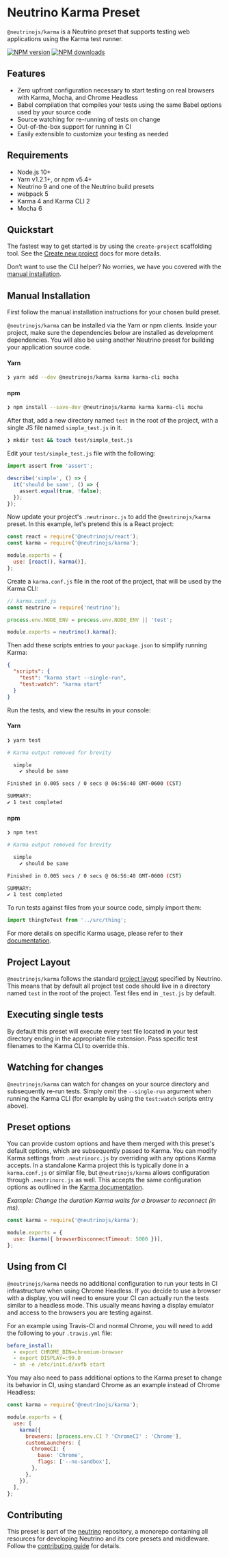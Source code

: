 # Neutrino Karma Preset

`@neutrinojs/karma` is a Neutrino preset that supports testing web applications
using the Karma test runner.

[![NPM version][npm-image]][npm-url] [![NPM downloads][npm-downloads]][npm-url]

## Features

- Zero upfront configuration necessary to start testing on real browsers with
  Karma, Mocha, and Chrome Headless
- Babel compilation that compiles your tests using the same Babel options used
  by your source code
- Source watching for re-running of tests on change
- Out-of-the-box support for running in CI
- Easily extensible to customize your testing as needed

## Requirements

- Node.js 10+
- Yarn v1.2.1+, or npm v5.4+
- Neutrino 9 and one of the Neutrino build presets
- webpack 5
- Karma 4 and Karma CLI 2
- Mocha 6

## Quickstart

The fastest way to get started is by using the `create-project` scaffolding
tool. See the
[Create new project](https://neutrinojs.org/installation/create-new-project/)
docs for more details.

Don’t want to use the CLI helper? No worries, we have you covered with the
[manual installation](#manual-installation).

## Manual Installation

First follow the manual installation instructions for your chosen build preset.

`@neutrinojs/karma` can be installed via the Yarn or npm clients. Inside your
project, make sure the dependencies below are installed as development
dependencies. You will also be using another Neutrino preset for building your
application source code.

#### Yarn

```bash
❯ yarn add --dev @neutrinojs/karma karma karma-cli mocha
```

#### npm

```bash
❯ npm install --save-dev @neutrinojs/karma karma karma-cli mocha
```

After that, add a new directory named `test` in the root of the project, with a
single JS file named `simple_test.js` in it.

```bash
❯ mkdir test && touch test/simple_test.js
```

Edit your `test/simple_test.js` file with the following:

```js
import assert from 'assert';

describe('simple', () => {
  it('should be sane', () => {
    assert.equal(true, !false);
  });
});
```

Now update your project's `.neutrinorc.js` to add the `@neutrinojs/karma`
preset. In this example, let's pretend this is a React project:

```js
const react = require('@neutrinojs/react');
const karma = require('@neutrinojs/karma');

module.exports = {
  use: [react(), karma()],
};
```

Create a `karma.conf.js` file in the root of the project, that will be used by
the Karma CLI:

```js
// karma.conf.js
const neutrino = require('neutrino');

process.env.NODE_ENV = process.env.NODE_ENV || 'test';

module.exports = neutrino().karma();
```

Then add these scripts entries to your `package.json` to simplify running Karma:

```json
{
  "scripts": {
    "test": "karma start --single-run",
    "test:watch": "karma start"
  }
}
```

Run the tests, and view the results in your console:

#### Yarn

```bash
❯ yarn test

# Karma output removed for brevity

  simple
    ✔ should be sane

Finished in 0.005 secs / 0 secs @ 06:56:40 GMT-0600 (CST)

SUMMARY:
✔ 1 test completed
```

#### npm

```bash
❯ npm test

# Karma output removed for brevity

  simple
    ✔ should be sane

Finished in 0.005 secs / 0 secs @ 06:56:40 GMT-0600 (CST)

SUMMARY:
✔ 1 test completed
```

To run tests against files from your source code, simply import them:

```js
import thingToTest from '../src/thing';
```

For more details on specific Karma usage, please refer to their
[documentation](https://karma-runner.github.io/2.0/index.html).

## Project Layout

`@neutrinojs/karma` follows the standard
[project layout](https://neutrinojs.org/project-layout/) specified by Neutrino.
This means that by default all project test code should live in a directory
named `test` in the root of the project. Test files end in `_test.js` by
default.

## Executing single tests

By default this preset will execute every test file located in your test
directory ending in the appropriate file extension. Pass specific test filenames
to the Karma CLI to override this.

## Watching for changes

`@neutrinojs/karma` can watch for changes on your source directory and
subsequently re-run tests. Simply omit the `--single-run` argument when running
the Karma CLI (for example by using the `test:watch` scripts entry above).

## Preset options

You can provide custom options and have them merged with this preset's default
options, which are subsequently passed to Karma. You can modify Karma settings
from `.neutrinorc.js` by overriding with any options Karma accepts. In a
standalone Karma project this is typically done in a `karma.conf.js` or similar
file, but `@neutrinojs/karma` allows configuration through `.neutrinorc.js` as
well. This accepts the same configuration options as outlined in the
[Karma documentation](https://karma-runner.github.io/2.0/config/configuration-file.html).

_Example: Change the duration Karma waits for a browser to reconnect (in ms)._

```js
const karma = require('@neutrinojs/karma');

module.exports = {
  use: [karma({ browserDisconnectTimeout: 5000 })],
};
```

## Using from CI

`@neutrinojs/karma` needs no additional configuration to run your tests in CI
infrastructure when using Chrome Headless. If you decide to use a browser with a
display, you will need to ensure your CI can actually run the tests similar to a
headless mode. This usually means having a display emulator and access to the
browsers you are testing against.

For an example using Travis-CI and normal Chrome, you will need to add the
following to your `.travis.yml` file:

```yaml
before_install:
  - export CHROME_BIN=chromium-browser
  - export DISPLAY=:99.0
  - sh -e /etc/init.d/xvfb start
```

You may also need to pass additional options to the Karma preset to change its
behavior in CI, using standard Chrome as an example instead of Chrome Headless:

```js
const karma = require('@neutrinojs/karma');

module.exports = {
  use: [
    karma({
      browsers: [process.env.CI ? 'ChromeCI' : 'Chrome'],
      customLaunchers: {
        ChromeCI: {
          base: 'Chrome',
          flags: ['--no-sandbox'],
        },
      },
    }),
  ],
};
```

## Contributing

This preset is part of the [neutrino](https://github.com/neutrinojs/neutrino)
repository, a monorepo containing all resources for developing Neutrino and its
core presets and middleware. Follow the
[contributing guide](https://neutrinojs.org/contributing/) for details.

[npm-image]: https://img.shields.io/npm/v/@neutrinojs/karma.svg
[npm-downloads]: https://img.shields.io/npm/dt/@neutrinojs/karma.svg
[npm-url]: https://www.npmjs.com/package/@neutrinojs/karma
